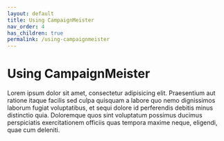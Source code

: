 ```yaml
---
layout: default
title: Using CampaignMeister
nav_order: 4
has_children: true
permalink: /using-campaignmeister
---
```


#  Using CampaignMeister

Lorem ipsum dolor sit amet, consectetur adipisicing elit. Praesentium aut ratione itaque facilis sed culpa quisquam a labore quo nemo dignissimos laborum fugiat voluptatibus, et sequi dolore id perferendis debitis minus distinctio quia. Doloremque quos sint voluptatum possimus ducimus perspiciatis exercitationem officiis quas tempora maxime neque, eligendi, quae cum deleniti.

